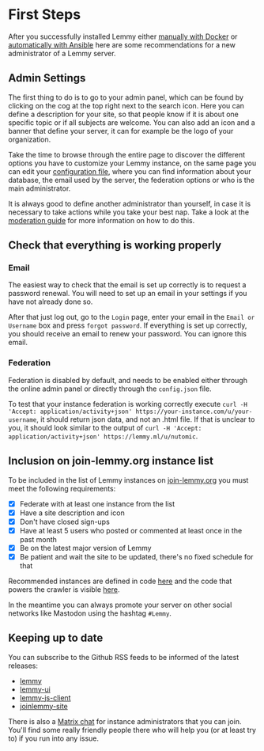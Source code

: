 # First Steps

After you successfully installed Lemmy either [manually with Docker](install_docker.md) or [automatically with Ansible](install_ansible.md) here are some recommendations for a new administrator of a Lemmy server.

## Admin Settings

The first thing to do is to go to your admin panel, which can be found by clicking on the cog at the top right next to the search icon. Here you can define a description for your site, so that people know if it is about one specific topic or if all subjects are welcome. You can also add an icon and a banner that define your server, it can for example be the logo of your organization.

Take the time to browse through the entire page to discover the different options you have to customize your Lemmy instance, on the same page you can edit your [configuration file](configuration.md), where you can find information about your database, the email used by the server, the federation options or who is the main administrator.

It is always good to define another administrator than yourself, in case it is necessary to take actions while you take your best nap. Take a look at the [moderation guide](../users/04-moderation.md) for more information on how to do this.

## Check that everything is working properly

### Email

The easiest way to check that the email is set up correctly is to request a password renewal. You will need to set up an email in your settings if you have not already done so.

After that just log out, go to the `Login` page, enter your email in the `Email or Username` box and press `forgot password`. If everything is set up correctly, you should receive an email to renew your password. You can ignore this email.

### Federation

Federation is disabled by default, and needs to be enabled either through the online admin panel or directly through the `config.json` file.

To test that your instance federation is working correctly execute `curl -H 'Accept: application/activity+json' https://your-instance.com/u/your-username`, it should return json data, and not an .html file. If that is unclear to you, it should look similar to the output of `curl -H 'Accept: application/activity+json' https://lemmy.ml/u/nutomic`.

## Inclusion on join-lemmy.org instance list

To be included in the list of Lemmy instances on [join-lemmy.org](https://join-lemmy.org/instances) you must meet the following requirements:

- [x] Federate with at least one instance from the list
- [x] Have a site description and icon
- [x] Don't have closed sign-ups
- [x] Have at least 5 users who posted or commented at least once in the past month
- [x] Be on the latest major version of Lemmy
- [x] Be patient and wait the site to be updated, there's no fixed schedule for that

Recommended instances are defined in code [here](https://github.com/LemmyNet/joinlemmy-site/blob/main/recommended-instances.json)
and the code that powers the crawler is visible [here](https://github.com/LemmyNet/lemmy-stats-crawler).

In the meantime you can always promote your server on other social networks like Mastodon using the hashtag `#Lemmy`.

## Keeping up to date

You can subscribe to the Github RSS feeds to be informed of the latest releases:

- [lemmy](https://github.com/LemmyNet/lemmy/releases.atom)
- [lemmy-ui](https://github.com/LemmyNet/lemmy-ui/releases.atom)
- [lemmy-js-client](https://github.com/LemmyNet/lemmy-js-client/releases.atom)
- [joinlemmy-site](https://github.com/LemmyNet/joinlemmy-site/releases.atom)

There is also a [Matrix chat](https://matrix.to/#/#lemmy-admin-support-topics:discuss.online) for instance administrators that you can join. You'll find some really friendly people there who will help you (or at least try to) if you run into any issue.
